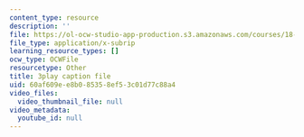 ```yaml
---
content_type: resource
description: ''
file: https://ol-ocw-studio-app-production.s3.amazonaws.com/courses/18-03sc-differential-equations-fall-2011/60af609ee8b085358ef53c01d77c88a4_EQJBp6Ym-6A.srt
file_type: application/x-subrip
learning_resource_types: []
ocw_type: OCWFile
resourcetype: Other
title: 3play caption file
uid: 60af609e-e8b0-8535-8ef5-3c01d77c88a4
video_files:
  video_thumbnail_file: null
video_metadata:
  youtube_id: null
---
```

